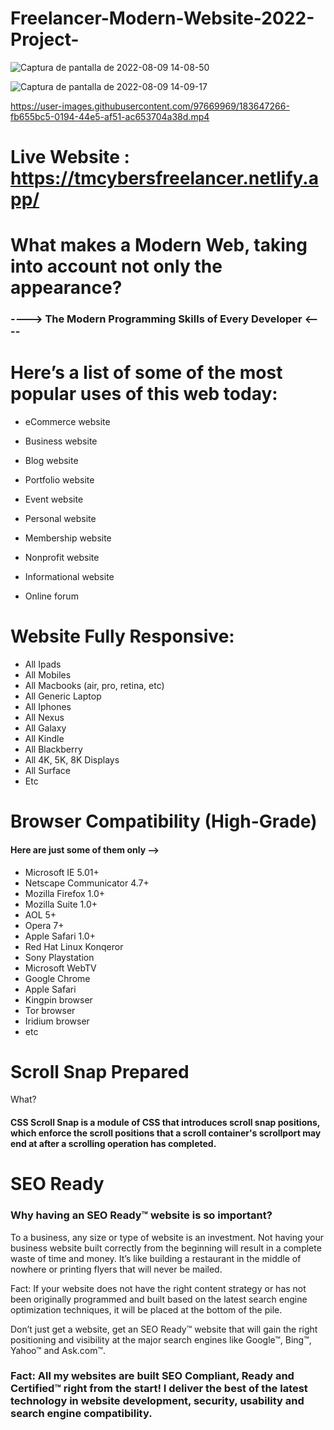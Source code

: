 # Freelancer-Modern-Website-2022-Project-

![Captura de pantalla de 2022-08-09 14-08-50](https://user-images.githubusercontent.com/97669969/183643629-f84d7fc4-7992-4bd2-ae04-b3eb1711864e.png)

![Captura de pantalla de 2022-08-09 14-09-17](https://user-images.githubusercontent.com/97669969/183643656-929d20a8-d8b0-4f21-9cdf-4403350335b0.png)


https://user-images.githubusercontent.com/97669969/183647266-fb655bc5-0194-44e5-af51-ac653704a38d.mp4




# Live Website : https://tmcybersfreelancer.netlify.app/

# What makes a Modern Web, taking into account not only the appearance? 

### ----> The Modern Programming Skills of Every Developer <----






# Here’s a list of some of the most popular uses of this web today:




* eCommerce website

* Business website

* Blog website

* Portfolio website

* Event website

* Personal website

* Membership website

* Nonprofit website

* Informational website

* Online forum





# Website Fully Responsive:

* All Ipads
* All Mobiles 
* All Macbooks (air, pro, retina, etc)
* All Generic Laptop
* All Iphones
* All Nexus
* All Galaxy
* All Kindle
* All Blackberry
* All 4K, 5K, 8K Displays
* All Surface
* Etc

# Browser Compatibility (High-Grade)

#### Here are just some of them only -->





* Microsoft IE 5.01+
* Netscape Communicator 4.7+
* Mozilla Firefox 1.0+
* Mozilla Suite 1.0+
* AOL 5+
* Opera 7+
* Apple Safari 1.0+
* Red Hat Linux Konqeror
* Sony Playstation
* Microsoft WebTV
* Google Chrome
* Apple Safari
* Kingpin browser
* Tor browser
* Iridium browser
* etc

# Scroll Snap Prepared 

What?


#### CSS Scroll Snap is a module of CSS that introduces scroll snap positions, which enforce the scroll positions that a scroll container's scrollport may end at after a scrolling operation has completed.



# SEO Ready 

### Why having an SEO Ready™ website is so important?
To a business, any size or type of website is an investment. Not having your business website built correctly from the beginning will result in a complete waste of time and money. It’s like building a restaurant in the middle of nowhere or printing flyers that will never be mailed.

Fact: If your website does not have the right content strategy or has not been originally programmed and built based on the latest search engine optimization techniques, it will be placed at the bottom of the pile.

Don’t just get a website, get an SEO Ready™ website that will gain the right positioning and visibility at the major search engines like Google™, Bing™, Yahoo™ and Ask.com™.

### Fact: All my websites are built SEO Compliant, Ready and Certified™ right from the start! I deliver the best of the latest technology in website development, security, usability and search engine compatibility.
